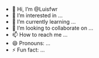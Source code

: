- 👋 Hi, I’m @Luisfwr
- 👀 I’m interested in ...
- 🌱 I’m currently learning ...
- 💞️ I’m looking to collaborate on ...
- 📫 How to reach me ...
- 😄 Pronouns: ...
- ⚡ Fun fact: ...

<!---
Luisfwr/Luisfwr is a ✨ special ✨ repository because its `README.md` (this file) appears on your GitHub profile.
You can click the Preview link to take a look at your changes.
--->
